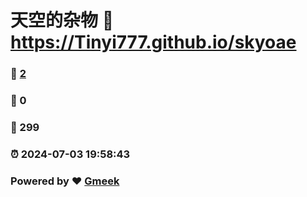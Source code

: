 # 天空的杂物 :link: https://Tinyi777.github.io/skyoae 
### :page_facing_up: [2](https://Tinyi777.github.io/skyoae/tag.html) 
### :speech_balloon: 0 
### :hibiscus: 299 
### :alarm_clock: 2024-07-03 19:58:43 
### Powered by :heart: [Gmeek](https://github.com/Meekdai/Gmeek)
